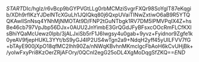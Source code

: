 $START$DIc/hglz/r6vBcp9bGYPVGtLLg0rbMCMziSvgrFXQr98SoYglT87eKqgib/XDh9rflKzYJDelNTcXGuLh1JQIQkq80j6QxpUVaiTINwZxtiwO6aB9R5YTQQKAwIlSnNsq4YNhMjNMOTAt9D/FNP2tGuNTbgk1RV7DM5lPMVPqIX4Z+hsBe46cb797VpJbp56DJx+0AUU2JnYimbE3GrQGdJFyBFsxcOOcRmFLCfKXlsBhiYQaMcUewz0lpb/3jALJxiSb5rF1J6lwgsy4u0gab+9yvz+Fyidnor9Zgfe1k0yeAV9fjepHUKL3YYt/bS9yGJ4IP2US4wTgn2a9+NdqH2yff45yUILFVV7fG+bTAyE900jXpO18qfMC2Ihh90Za/nNWqKBvhnMKmclgcFbAoH6kCvUHjBk+/yoIwFxyPri8KzOerZRjAFOry/0QCnl2egG25oDL4XgMoDqgSfZKQ==$END$